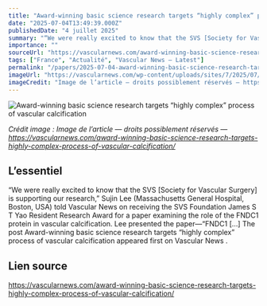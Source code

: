 ```yaml
---
title: "Award-winning basic science research targets “highly complex” process of vascular calcification"
date: "2025-07-04T13:49:39.000Z"
publishedDate: "4 juillet 2025"
summary: "“We were really excited to know that the SVS [Society for Vascular Surgery] is supporting our research,” Sujin Lee (Massachusetts General Hospital, Boston, USA) told Vascular News on receiving the SVS Foundation James S T Yao Resident Research Award for a paper examining the role of the FNDC1 protein in vascular calcification. Lee presented the paper—“FNDC1 [&#8230;] The post Award-winning basic science research targets &#8220;highly complex&#8221; process of vascular calcification appeared first on Vascular News ."
importance: ""
sourceUrl: "https://vascularnews.com/award-winning-basic-science-research-targets-highly-complex-process-of-vascular-calcification/"
tags: ["France", "Actualité", "Vascular News — Latest"]
permalink: "/papers/2025-07-04-award-winning-basic-science-research-targets-highly-complex-process-of-vascular-calcification"
imageUrl: "https://vascularnews.com/wp-content/uploads/sites/7/2025/07/Sujin-Lee-copy.png"
imageCredit: "Image de l’article — droits possiblement réservés — https://vascularnews.com/award-winning-basic-science-research-targets-highly-complex-process-of-vascular-calcification/"
---
```


![Award-winning basic science research targets “highly complex” process of vascular calcification](https://vascularnews.com/wp-content/uploads/sites/7/2025/07/Sujin-Lee-copy.png)

*Crédit image : Image de l’article — droits possiblement réservés — https://vascularnews.com/award-winning-basic-science-research-targets-highly-complex-process-of-vascular-calcification/*

## L’essentiel

“We were really excited to know that the SVS [Society for Vascular Surgery] is supporting our research,” Sujin Lee (Massachusetts General Hospital, Boston, USA) told Vascular News on receiving the SVS Foundation James S T Yao Resident Research Award for a paper examining the role of the FNDC1 protein in vascular calcification. Lee presented the paper—“FNDC1 [&#8230;] The post Award-winning basic science research targets &#8220;highly complex&#8221; process of vascular calcification appeared first on Vascular News .

## Lien source

https://vascularnews.com/award-winning-basic-science-research-targets-highly-complex-process-of-vascular-calcification/
